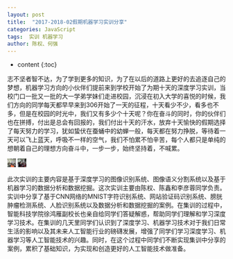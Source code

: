 ```yaml
---
layout: post
title:  "2017-2018-02假期机器学习实训分享"
categories: JavaScript
tags:  实训 机器学习 
author: 陈权、何强
---
```


* content
{:toc}


​       志不坚者智不达，为了学到更多的知识，为了在以后的道路上更好的去追逐自己的梦想，机器学习方向的小伙伴们提前来到学校开始了为期十天的深度学习实训，当校门口一批又一批的大一学弟学妹们走进校园，沉浸在初入大学的喜悦的时候，我们方向的同学每天都早早来到306开始了一天的征程，十天看少不少，看多也不多，但是在校园的时光中，我们又有多少个十天呢？你在奋斗的同时，你的伙伴们也在拼搏，付出是总会有回报的，我们付出十天的汗水，放弃十天愉快的假期选择了每天努力的学习，犹如蛰伏在蚕蛹中的幼蝉一般，每天都在努力挣脱，等待着一天可以飞上蓝天，呼吸不一样的空气，我们不怕累不怕辛苦，每个人都只是单纯的想朝着自己的理想方向奋斗中，一步一步，始终坚持着，不喊累。

<img src="/img/1.jpg" width="20" height="20" > 

<img src="/img/2.jpg" width="20" height="20" > 

此次实训的主要内容是基于深度学习的图像识别系统、图像语义分割系统以及基于机器学习的数据分析和数据挖掘。这次实训主要由陈权、陈鑫和李彦蓉同学负责。实训中分享了基于CNN网络的MNIST字符识别系统、网站验证码识别系统、膀胱肿瘤检测系统、人脸识别系统以及数据分析和数据挖掘的案例。在集训的过程中，智能科技学院徐鸿雁副校长也亲自给同学们答疑解惑，帮助同学们理解和学习深度学习技术。在集训的几天里同学们认识到了深度学习、机器学习技术对于我们日常生活的影响以及其未来人工智能行业的磅礴发展，增强了同学们学习深度学习、机器学习等人工智能技术的兴趣。同时，在这个过程中同学们不断实现集训中分享的案例，累积了基础知识，为实现和创造更好的人工智能技术做准备。